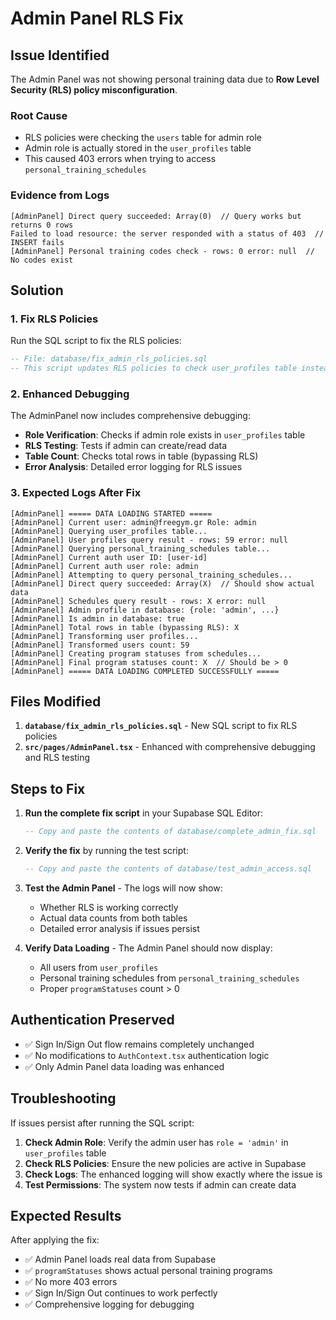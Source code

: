 # Admin Panel RLS Fix

## Issue Identified

The Admin Panel was not showing personal training data due to **Row Level Security (RLS) policy misconfiguration**. 

### Root Cause
- RLS policies were checking the `users` table for admin role
- Admin role is actually stored in the `user_profiles` table
- This caused 403 errors when trying to access `personal_training_schedules`

### Evidence from Logs
```
[AdminPanel] Direct query succeeded: Array(0)  // Query works but returns 0 rows
Failed to load resource: the server responded with a status of 403  // INSERT fails
[AdminPanel] Personal training codes check - rows: 0 error: null  // No codes exist
```

## Solution

### 1. Fix RLS Policies
Run the SQL script to fix the RLS policies:

```sql
-- File: database/fix_admin_rls_policies.sql
-- This script updates RLS policies to check user_profiles table instead of users table
```

### 2. Enhanced Debugging
The AdminPanel now includes comprehensive debugging:

- **Role Verification**: Checks if admin role exists in `user_profiles` table
- **RLS Testing**: Tests if admin can create/read data
- **Table Count**: Checks total rows in table (bypassing RLS)
- **Error Analysis**: Detailed error logging for RLS issues

### 3. Expected Logs After Fix

```
[AdminPanel] ===== DATA LOADING STARTED =====
[AdminPanel] Current user: admin@freegym.gr Role: admin
[AdminPanel] Querying user_profiles table...
[AdminPanel] User profiles query result - rows: 59 error: null
[AdminPanel] Querying personal_training_schedules table...
[AdminPanel] Current auth user ID: [user-id]
[AdminPanel] Current auth user role: admin
[AdminPanel] Attempting to query personal_training_schedules...
[AdminPanel] Direct query succeeded: Array(X)  // Should show actual data
[AdminPanel] Schedules query result - rows: X error: null
[AdminPanel] Admin profile in database: {role: 'admin', ...}
[AdminPanel] Is admin in database: true
[AdminPanel] Total rows in table (bypassing RLS): X
[AdminPanel] Transforming user profiles...
[AdminPanel] Transformed users count: 59
[AdminPanel] Creating program statuses from schedules...
[AdminPanel] Final program statuses count: X  // Should be > 0
[AdminPanel] ===== DATA LOADING COMPLETED SUCCESSFULLY =====
```

## Files Modified

1. **`database/fix_admin_rls_policies.sql`** - New SQL script to fix RLS policies
2. **`src/pages/AdminPanel.tsx`** - Enhanced with comprehensive debugging and RLS testing

## Steps to Fix

1. **Run the complete fix script** in your Supabase SQL Editor:
   ```sql
   -- Copy and paste the contents of database/complete_admin_fix.sql
   ```

2. **Verify the fix** by running the test script:
   ```sql
   -- Copy and paste the contents of database/test_admin_access.sql
   ```

2. **Test the Admin Panel** - The logs will now show:
   - Whether RLS is working correctly
   - Actual data counts from both tables
   - Detailed error analysis if issues persist

3. **Verify Data Loading** - The Admin Panel should now display:
   - All users from `user_profiles`
   - Personal training schedules from `personal_training_schedules`
   - Proper `programStatuses` count > 0

## Authentication Preserved

- ✅ Sign In/Sign Out flow remains completely unchanged
- ✅ No modifications to `AuthContext.tsx` authentication logic
- ✅ Only Admin Panel data loading was enhanced

## Troubleshooting

If issues persist after running the SQL script:

1. **Check Admin Role**: Verify the admin user has `role = 'admin'` in `user_profiles` table
2. **Check RLS Policies**: Ensure the new policies are active in Supabase
3. **Check Logs**: The enhanced logging will show exactly where the issue is
4. **Test Permissions**: The system now tests if admin can create data

## Expected Results

After applying the fix:
- ✅ Admin Panel loads real data from Supabase
- ✅ `programStatuses` shows actual personal training programs
- ✅ No more 403 errors
- ✅ Sign In/Sign Out continues to work perfectly
- ✅ Comprehensive logging for debugging
